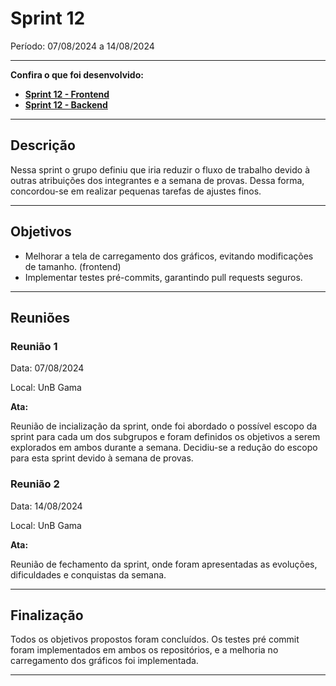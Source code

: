 # Sprint 12

Período: 07/08/2024 a 14/08/2024

---

**Confira o que foi desenvolvido:**

- **[Sprint 12 - Frontend](https://github.com/unb-mds/2024-1-EducaMinas-frontend/milestone/13?closed=1)**
- **[Sprint 12 - Backend](https://github.com/unb-mds/2024-1-EducaMinas-backend/milestone/6?closed=1)**

---

## Descrição

Nessa sprint o grupo definiu que iria reduzir o fluxo de trabalho devido à outras atribuições dos integrantes e a semana de provas. Dessa forma, concordou-se em realizar pequenas tarefas de ajustes finos.

---

## Objetivos
- Melhorar a tela de carregamento dos gráficos, evitando modificações de tamanho. (frontend)
- Implementar testes pré-commits, garantindo pull requests seguros.

---

## Reuniões

### Reunião 1

Data: 07/08/2024

Local: UnB Gama

**Ata:**

Reunião de incialização da sprint, onde foi abordado o possível escopo da sprint para cada um dos subgrupos e foram definidos os objetivos a serem explorados em ambos durante a semana. Decidiu-se a redução do escopo para esta sprint devido à semana de provas.

### Reunião 2


Data: 14/08/2024

Local: UnB Gama

**Ata:**

Reunião de fechamento da sprint, onde foram apresentadas as evoluções, dificuldades e conquistas da semana.

---

## Finalização

Todos os objetivos propostos foram concluídos. Os testes pré commit foram implementados em ambos os repositórios, e a melhoria no carregamento dos gráficos foi implementada.

---
